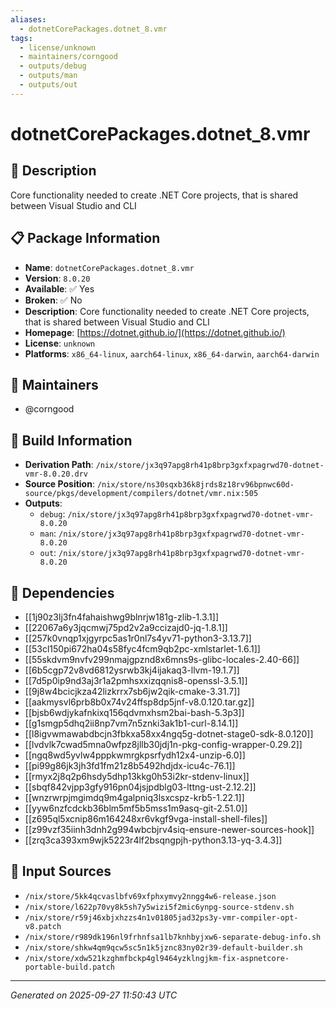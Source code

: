 ```yaml
---
aliases:
  - dotnetCorePackages.dotnet_8.vmr
tags:
  - license/unknown
  - maintainers/corngood
  - outputs/debug
  - outputs/man
  - outputs/out
---
```


# dotnetCorePackages.dotnet_8.vmr

## 📝 Description

Core functionality needed to create .NET Core projects, that is shared between Visual Studio and CLI

## 📋 Package Information

- **Name**: `dotnetCorePackages.dotnet_8.vmr`
- **Version**: `8.0.20`
- **Available**: ✅ Yes
- **Broken**: ✅ No
- **Description**: Core functionality needed to create .NET Core projects, that is shared between Visual Studio and CLI
- **Homepage**: [https://dotnet.github.io/](https://dotnet.github.io/)
- **License**: `unknown`
- **Platforms**: `x86_64-linux`, `aarch64-linux`, `x86_64-darwin`, `aarch64-darwin`
## 👥 Maintainers

- @corngood


## 🔧 Build Information

- **Derivation Path**: `/nix/store/jx3q97apg8rh41p8brp3gxfxpagrwd70-dotnet-vmr-8.0.20.drv`
- **Source Position**: `/nix/store/ns30sqxb36k8jrds8z18rv96bpnwc60d-source/pkgs/development/compilers/dotnet/vmr.nix:505`
- **Outputs**:
  - `debug`:  `/nix/store/jx3q97apg8rh41p8brp3gxfxpagrwd70-dotnet-vmr-8.0.20`
  - `man`:  `/nix/store/jx3q97apg8rh41p8brp3gxfxpagrwd70-dotnet-vmr-8.0.20`
  - `out`:  `/nix/store/jx3q97apg8rh41p8brp3gxfxpagrwd70-dotnet-vmr-8.0.20`

## 🔗 Dependencies

- [[1j90z3lj3fn4fahaishwg9blnrjw181g-zlib-1.3.1]]
- [[22067a6y3jqcmwj75pd2v2a9ccizajd0-jq-1.8.1]]
- [[257k0vnqp1xjgyrpc5as1r0nl7s4yv71-python3-3.13.7]]
- [[53cl150pi672ha04s58fyc4fcm9qb2pc-xmlstarlet-1.6.1]]
- [[55skdvm9nvfv299nmajgpznd8x6mns9s-glibc-locales-2.40-66]]
- [[6b5cgp72v8vd6812ysrwb3kj4ijakaq3-llvm-19.1.7]]
- [[7d5p0ip9nd3aj3r1a2pmhsxxizqqnis8-openssl-3.5.1]]
- [[9j8w4bcicjkza42lizkrrx7sb6jw2qik-cmake-3.31.7]]
- [[aakmysvl6prb8b0x74v24ffsp8dp5jnf-v8.0.120.tar.gz]]
- [[bjsb6wdjykafnkixq156qdvmxhsm2bai-bash-5.3p3]]
- [[g1smgp5dhq2ii8np7vm7n5znki3ak1b1-curl-8.14.1]]
- [[l8igvwmawabdbcjn3fbkxa58xx4ngq5g-dotnet-stage0-sdk-8.0.120]]
- [[lvdvlk7cwad5mna0wfpz8jllb30jdj1n-pkg-config-wrapper-0.29.2]]
- [[ngq8wd5yvlw4pppkwmrgkpsrfydh12x4-unzip-6.0]]
- [[pi99g86jk3jh3fd1fm21z8b5492hdjdx-icu4c-76.1]]
- [[rmyx2j8q2p6hsdy5dhp13kkg0h53i2kr-stdenv-linux]]
- [[sbqf842vjpp3gfy916pn04jsjpdblg03-lttng-ust-2.12.2]]
- [[wnzrwrpjmgimdq9m4galpniq3lsxcspz-krb5-1.22.1]]
- [[yyw6nzfcdckb36blm5mf5b5mss1m9asq-git-2.51.0]]
- [[z695ql5xcnip86m164248xr6vkgf9vga-install-shell-files]]
- [[z99vzf35iinh3dnh2g994wbcbjrv4siq-ensure-newer-sources-hook]]
- [[zrq3ca393xm9wjk5223r4lf2bsqngpjh-python3.13-yq-3.4.3]]

## 📁 Input Sources

- `/nix/store/5kk4qcvaslbfv69xfphxymvy2nngg4w6-release.json`
- `/nix/store/l622p70vy8k5sh7y5wizi5f2mic6ynpg-source-stdenv.sh`
- `/nix/store/r59j46xbjxhzzs4n1v01805jad32ps3y-vmr-compiler-opt-v8.patch`
- `/nix/store/r989dk196nl9frhnfsa1lb7knhbyjxw6-separate-debug-info.sh`
- `/nix/store/shkw4qm9qcw5sc5n1k5jznc83ny02r39-default-builder.sh`
- `/nix/store/xdw521kzghmfbckp4gl9464yzklngjkm-fix-aspnetcore-portable-build.patch`

---
*Generated on 2025-09-27 11:50:43 UTC*
